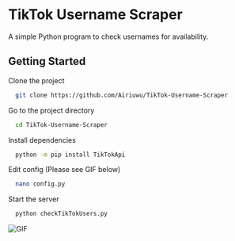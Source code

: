 
# TikTok Username Scraper

A simple Python program to check usernames for availability.



## Getting Started

Clone the project

```bash
  git clone https://github.com/Airiuwu/TikTok-Username-Scraper
```

Go to the project directory

```bash
  cd TikTok-Username-Scraper
```

Install dependencies

```bash
  python -m pip install TikTokApi
```

Edit config (Please see GIF below)

```bash
  nano config.py
```

Start the server

```bash
  python checkTikTokUsers.py
```

![GIF](https://i.imgur.com/xsJmjnU.gif)

